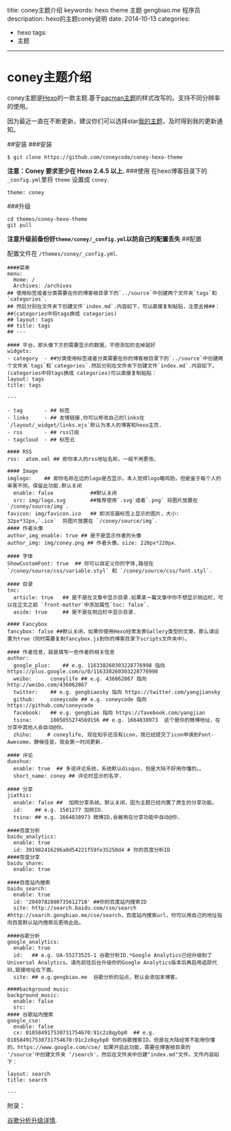 title: coney主题介绍
keywords: hexo theme 主题 gengbiao.me 程序员
descripation: hexo的主题coney说明
date: 2014-10-13
categories:
- hexo
tags:
- 主题

---

# coney主题介绍
coney主题是[Hexo](http://hexo.io)的一款主题.基于[pacman主题](https://github.com/A-limon/pacman)的样式改写的。支持不同分辨率的使用。

因为最近一直在不断更新，建议你们可以选择star[我的主题](https://github.com/coneycode/coney-hexo-theme)，及时得到我的更新通知。
  
##安装
###安装
```
$ git clone https://github.com/coneycode/coney-hexo-theme
```
**注意：Coney 要求至少在 Hexo 2.4.5 以上.** 
###使用
在hexo博客目录下的` _config.yml`里将 `theme` 设置成 `coney`.
```
theme: coney
```
###升级
```
cd themes/coney-hexo-theme
git pull
```

**注意升级前备份好`theme/coney/_config.yml`以防自己的配置丢失** 
##配置

配置文件在 `/themes/coney/_config.yml`.

```
####菜单
menu:
  Home: /
  Archives: /archives
## 使用标签或者分类需要在你的博客根目录下的`../source`中创建两个文件夹`tags`和`categories`.
## 然后分别在文件夹下创建文件`index.md`.内容如下，可以直接复制粘贴，注意去掉##：
##(categories中将tags换成 categories)
## layout: tags
## title: tags 
## ---

#### 平台，即头像下方的需要显示的数据，不想添加的去掉就好
widgets: 
- category  - ##分类使用标签或者分类需要在你的博客根目录下的`../source`中创建两个文件夹`tags`和`categories`.然后分别在文件夹下创建文件`index.md`.内容如下，(categories中将tags换成 categories)可以直接复制粘贴：
layout: tags
title: tags 

---

- tag       - ## 标签
- links     - ## 友情链接,你可以修改自己的links在 `/layout/_widget/links.ejs`默认为本人的博客和hexo主页.
- rss       - ## rss订阅
- tagcloud  - ## 标签云

#### RSS
rss:  atom.xml ## 即你本人的rss地址名称，一般不用更改。

#### Image
imglogo:    ## 即你名称左边的logo是否显示，本人觉得logo略鸡肋，但是鉴于每个人的审美不同，保留此功能.默认关闭
  enable: false            ##默认关闭           
  src: img/logo.svg        ##推荐使用`.svg`或者`.png` 将图片放置在 `/coney/source/img`.
favicon: img/favicon.ico   ## 即浏览器标签上显示的图片，大小: 32px*32px,`.ico`  将图片放置在 `/coney/source/img`.
#### 作者头像
author_img_enable: true ## 是不是显示作者的头像
author_img: img/coney.png ## 作者头像，size: 220px*220px.

#### 字体
ShowCustomFont: true  ## 你可以自定义你的字体,路径在 `/coney/source/css/variable.styl` 和 `/coney/source/css/font.styl`.

#### 目录
toc:
  article: true   ## 是不是在文章中显示目录.如果某一篇文章中你不想显示侧边栏，可以在正文之前 `front-matter`中添加属性`toc: false`.
  aside: true     ## 是不是在侧边栏中显示目录.

#### Fancybox
fancybox: false ##默认关闭，如果你使用Hexo经常发表Gallery类型的文章，那么请设置为true（同时需要复制fancybox.js到你的博客目录下scripts文件夹中）。

#### 作者信息，就是填写一些作者的相关信息
author:
  google_plus:    ## e.g. 116338260303228776998 指向 https://plus.google.com/u/0/116338260303228776998
  weibo:      coneylife ## e.g. 436062867 指向 http://weibo.com/436062867
  twitter:    ## e.g. gengbiaosky 指向 https://twitter.com/yangjiansky
  github:     coneycode ## e.g. coneycode 指向 https://github.com/coneycode
  facebook:   ## e.g. gengbiao 指向 https://favebook.com/yangjian
  tsina:      1005055274569156 ## e.g. 1664838973  这个是你的微博地址，在分享中其他人会自动@你。
  zhihu:     # coneylife, 现在知乎还没有icon，我已经提交了icon申请到Font-Awesome，静候佳音，我会第一时间更新.

#### 评论
duoshuo: 
  enable: true  ## 多说评论系统，系统默认disqus，但是大陆不好用你懂的。。
  short_name: coney ## 评论时显示的名字.

#### 分享
jiathis:
  enable: false ##  加网分享系统。默认关闭，因为主题已经内置了原生的分享功能。
  id:    ## e.g. 1501277 加网ID. 
  tsina: ## e.g. 1664838973 微博ID,会被用在分享功能中自动@你.

####百度分析
baidu_analytics:
  enable: true
  id: 391982416296a0d54221f59fe35250d4 # 你的百度分析ID
####百度分享
baidu_share:
  enable: true
  
####百度站内搜索 
baidu_search:
  enable: true
  id: '2049782880735612718' ##你的百度站内搜索ID
  site: http://search.baidu.com/cse/search  #http://search.gengbiao.me/cse/search，百度站内搜索url，你可以用自己的地址指向百度默认站内搜索后更改此处。

####谷歌分析
google_analytics:
  enable: true
  id:   ## e.g. UA-55273525-1 谷歌分析ID.*Google Analytics已经升级到了Universal Analytics。请先前往后台升级你的Google Analytics版本后再启用追踪代码,链接地址在下面。
  site: ## e.g.gengbiao.me  谷歌分析的站点，默认会添加本博客。

####background music 
background_music:
  enable: false
  src: 
#### 谷歌站内搜索
google_cse: 
  enable: false  
  cx: 010584917530731754670:91c2z8qybp0  ## e.g. 010584917530731754670:91c2z8qybp0 你的谷歌搜索ID，但是在大陆经常不能用你懂的。https://www.google.com/cse/ 如果开启此功能，需要在博客根目录的 '/source'中创建文件夹 '/search'，然后在文件夹中创建"index.md"文件。文件内容如下：

layout: search 
title: search

---

```

附录：

[谷歌分析升级详情](https://developers.google.com/analytics/devguides/collection/upgrade/?hl=zh_CN).